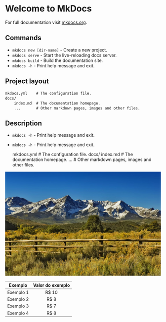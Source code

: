 # Welcome to MkDocs

For full documentation visit [mkdocs.org](https://www.mkdocs.org).

## Commands

* `mkdocs new [dir-name]` - Create a new project.
* `mkdocs serve` - Start the live-reloading docs server.
* `mkdocs build` - Build the documentation site.
* `mkdocs -h` - Print help message and exit.

## Project layout

    mkdocs.yml    # The configuration file.
    docs/
        index.md  # The documentation homepage.
        ...       # Other markdown pages, images and other files.

## Description
* `mkdocs -h` - Print help message and exit.
* `mkdocs -h` - Print help message and exit.


    mkdocs.yml    # The configuration file.
    docs/
        index.md  # The documentation homepage.
        ...       # Other markdown pages, images and other files.

![The San Juan Mountains are beautiful!](img/san-juan-mountains.jpg "San Juan Mountains")


|  Exemplo  | Valor do exemplo |
|:---------:|:----------------:|
| Exemplo 1 |      R$ 10       |
| Exemplo 2 |       R$ 8       |
| Exemplo 3 |       R$ 7       |
| Exemplo 4 |       R$ 8       